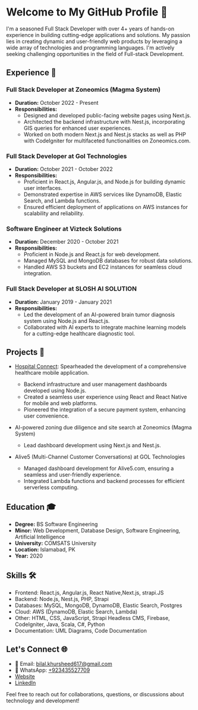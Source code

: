 # Welcome to My GitHub Profile 👋

I'm a seasoned Full Stack Developer with over 4+ years of hands-on experience in building cutting-edge applications and solutions. My passion lies in creating dynamic and user-friendly web products by leveraging a wide array of technologies and programming languages. I'm actively seeking challenging opportunities in the field of Full-stack Development.

## Experience 💼

### Full Stack Developer at Zoneomics (Magma System)
- **Duration:** October 2022 - Present
- **Responsibilities:**
  - Designed and developed public-facing website pages using Next.js.
  - Architected the backend infrastructure with Nest.js, incorporating GIS queries for enhanced user experiences.
  - Worked on both modern Next.js and Nest.js stacks as well as PHP with CodeIgniter for multifaceted functionalities on Zoneomics.com.

### Full Stack Developer at Gol Technologies
- **Duration:** October 2021 - October 2022
- **Responsibilities:**
  - Proficient in React.js, Angular.js, and Node.js for building dynamic user interfaces.
  - Demonstrated expertise in AWS services like DynamoDB, Elastic Search, and Lambda functions.
  - Ensured efficient deployment of applications on AWS instances for scalability and reliability.

### Software Engineer at Vizteck Solutions
- **Duration:** December 2020 - October 2021
- **Responsibilities:**
  - Proficient in Node.js and React.js for web development.
  - Managed MySQL and MongoDB databases for robust data solutions.
  - Handled AWS S3 buckets and EC2 instances for seamless cloud integration.

### Full Stack Developer at SLOSH AI SOLUTION
- **Duration:** January 2019 - January 2021
- **Responsibilities:**
  - Led the development of an AI-powered brain tumor diagnosis system using Node.js and React.js.
  - Collaborated with AI experts to integrate machine learning models for a cutting-edge healthcare diagnostic tool.

## Projects 🚀

- [Hospital Connect](http://hospitalsconnect.co/): Spearheaded the development of a comprehensive healthcare mobile application.
  - Backend infrastructure and user management dashboards developed using Node.js.
  - Created a seamless user experience using React and React Native for mobile and web platforms.
  - Pioneered the integration of a secure payment system, enhancing user convenience.

- AI-powered zoning due diligence and site search at Zoneomics (Magma System)
  - Lead dashboard development using Next.js and Nest.js.

- Alive5 (Multi-Channel Customer Conversations) at GOL Technologies
  - Managed dashboard development for Alive5.com, ensuring a seamless and user-friendly experience.
  - Integrated Lambda functions and backend processes for efficient serverless computing.

## Education 🎓

- **Degree:** BS Software Engineering
- **Minor:** Web Development, Database Design, Software Engineering, Artificial Intelligence
- **University:** COMSATS University
- **Location:** Islamabad, PK
- **Year:** 2020

## Skills 🛠️

- Frontend: React.js, Angular.js, React Native,Next.js, strapi.JS
- Backend: Node.js, Nest.js, PHP, Strapi
- Databases: MySQL, MongoDB, DynamoDB, Elastic Search, Postgres
- Cloud: AWS (DynamoDB, Elastic Search, Lambda)
- Other: HTML, CSS, JavaScript, Strapi Headless CMS, Firebase, CodeIgniter, Java, Scala, C#, Python
- Documentation: UML Diagrams, Code Documentation

## Let's Connect 🌐

- 📧 Email: [bilal.khursheed617@gmail.com](mailto:bilal.khursheed617@gmail.com)
- 📱 WhatsApp: [+923435527709](https://wa.me/923435527709)
- [Website](https://bilalkhursheed.com/)
- [LinkedIn](https://www.linkedin.com/in/bilal-khursheed/)

Feel free to reach out for collaborations, questions, or discussions about technology and development!

